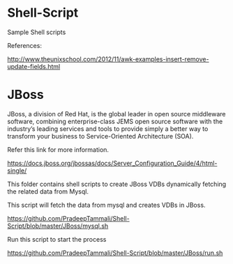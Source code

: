 # Shell-Script
Sample Shell scripts

References:

http://www.theunixschool.com/2012/11/awk-examples-insert-remove-update-fields.html


# JBoss 

JBoss, a division of Red Hat, is the global leader in open source middleware software, combining enterprise-class JEMS open source software with the industry’s leading services and tools to provide simply a better way to transform your business to Service-Oriented Architecture (SOA).

Refer this link for more information.

https://docs.jboss.org/jbossas/docs/Server_Configuration_Guide/4/html-single/



This folder contains shell scripts to create JBoss VDBs dynamically fetching the related data from Mysql.

This script will fetch the data from mysql and creates VDBs in JBoss.

https://github.com/PradeepTammali/Shell-Script/blob/master/JBoss/mysql.sh

Run this script to start the process

https://github.com/PradeepTammali/Shell-Script/blob/master/JBoss/run.sh
